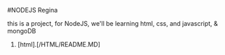 #NODEJS Regina 

this is a project, for NodeJS, we'll be learning html, css, and javascript, & mongoDB
1. [html].[/HTML/README.MD]